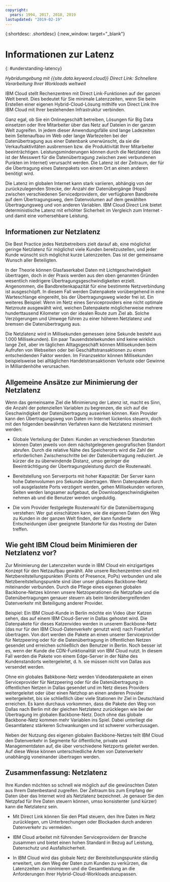 ```yaml
---
copyright:
  years: 1994, 2017, 2018, 2019
lastupdated: "2019-02-19"
---
```


{:shortdesc: .shortdesc}
{:new_window: target="_blank"}

# Informationen zur Latenz
{: #understanding-latency}

_Hybridumgebung mit {{site.data.keyword.cloud}} Direct Link: Schnellere Verarbeitung Ihrer Workloads weltweit_

IBM Cloud stellt Rechenzentren mit Direct Link-Funktionen auf der ganzen Welt bereit. Dies bedeutet für Sie minimale Latenzzeiten, wenn Sie beim Erstellen einer eigenen Hybrid-Cloud-Lösung mithilfe von Direct Link Ihre IBM Cloud mit Ihrer bestehenden Infrastruktur verbinden.

Ganz egal, ob Sie ein Onlinegeschäft betreiben, Lösungen für Big Data einsetzen oder Ihre Mitarbeiter über das Netz auf Dateien in der ganzen Welt zugreifen. In jedem dieser Anwendungsfälle sind lange Ladezeiten beim Seitenaufbau im Web oder lange Wartezeiten bei der Datenübertragung aus einer Datenbank unerwünscht, da sie die Verkaufsaktivitäten ausbremsen bzw. die Produktivität Ihrer Mitarbeiter beeinträchtigen. Leistungsminderungen können durch die Netzlatenz (das ist der Messwert für die Datenübertragung zwischen zwei verbundenen Punkten im Internet) verursacht werden. Die Latenz ist der Zeitraum, der für die Übertragung eines Datenpakets von einem Ort an einen anderen benötigt wird.

Die Latenz im globalen Internet kann stark variieren, abhängig von der zurückzulegenden Strecke, der Anzahl der Datenübergänge (Hops) zwischen verschiedenen Servicedprovidern, der verfügbaren Bandbreite auf dem Übertragungsweg, dem Datenvolumen auf dem gewählten Übertragungsweg und von anderen Variablen. IBM Cloud Direct Link bietet deterministische Latenz mit erhöhter Sicherheit im Vergleich zum Internet - und damit eine vorhersehbare Leistung.


## Informationen zur Netzlatenz

Die Best Practice jedes Netzbetreibers zielt darauf ab, eine möglichst geringe Netzlatenz für möglichst viele Kunden bereitzustellen, und jeder Kunde wünscht sich möglichst kurze Latenzzeiten. Das ist der gemeinsame Wunsch aller Beteiligten.

In der Theorie können Glasfaserkabel Daten mit Lichtgeschwindigkeit übertragen, doch in der Praxis werden aus den oben genannten Gründen wesentlich niedrigere Übertragungsgeschwindigkeiten erzielt. Angenommen, die Bandbreitenkapazität für eine bestimmte Netzverbindung ist ausgeschöpft. In diesem Fall werden Datenpakete vorübergehend in eine Warteschlange eingereiht, bis der Übertragungsweg wieder frei ist. Ein weiteres Beispiel: Wenn im Netz eines Serviceproviders eine nicht optimale Netzroute ausgewählt wird, weichen Datenpakete möglicherweise mehrere hunderttausend Kilometer von der idealen Route zum Ziel ab. Solche Verzögerungen und Umwege führen zu einer höheren Netzlatenz und bremsen die Datenübertragung aus.

Die Netzlatenz wird in Millisekunden gemessen (eine Sekunde besteht aus 1.000 Millisekunden). Ein paar Tausendstelsekunden sind keine wirklich lange Zeit, aber im täglichen Alltagsgeschäft können Millisekunden beim Aufrufen von Webseiten oder bei Geschäftstransaktionen zu einem entscheidenden Faktor werden. Im Finanzsektor können Millisekunden beispielsweise bei alltäglichen Handelstransaktionen Verluste oder Gewinne in Milliardenhöhe verursachen.

## Allgemeine Ansätze zur Minimierung der Netzlatenz

Wenn das gemeinsame Ziel die Minimierung der Latenz ist, macht es Sinn, die Anzahl der potenziellen Variablen zu begrenzen, die sich auf die Geschwindigkeit der Datenübertragung auswirken können. Kein Provider kann den Übertragungsweg von Daten im Internet lückenlos steuern, doch mit den folgenden bewährten Verfahren kann die Netzlatenz minimiert werden:

 * Globale Verteilung der Daten: Kunden an verschiedenen Standorten können Daten jeweils von dem nächstgelegenen geografischen Standort abrufen. Durch die relative Nähe des Speicherorts wird die Zahl der erforderlichen Zwischenschritte bei der Datenübertragung reduziert. Je kürzer die zu überwindende Distanz, umso geringer die Beeinträchtigung der Übertragungsleistung durch die Routenwahl.

 * Bereitstellung von Serverports mit hoher Kapazität: Der Server kann hohe Datenvolumen pro Sekunde übertragen. Wenn Datenpakete durch voll ausgelastete Ports verzögert werden, gehen Millisekunden verloren, Seiten werden langsamer aufgebaut, die Downloadgeschwindigkeiten nehmen ab und die Benutzer werden ungeduldig.

 * Die vom Provider festgelegte Routenwahl für die Datenübertragung verstehen: Wer gut einschätzen kann, wie die eigenen Daten den Weg zu Kunden in der ganzen Welt finden, der kann fundierte Entscheidungen über geeignete Standorte für das Hosting der Daten treffen.

## Wie geht IBM Cloud beim Minimieren der Netzlatenz vor?

Zur Minimierung der Latenzzeiten wurde in IBM Cloud ein einzigartiges Konzept für den Netzaufbau gewählt. Alle unsere Rechenzentren sind mit Netzbereitstellungspunkten (Points of Presence, PoPs) verbunden und alle Netzbereitstellungspunkte sind über unser globales Backbone-Netz miteinander verbunden. Durch die Pflege eines eigenen globalen Backbone-Netzes können unsere Netzoperationen die Netzpfade und die Datenübertragungen genauer steuern als beim länderübergreifenden Datenverkehr mit Beteiligung anderer Provider.
 
Beispiel: Ein IBM Cloud-Kunde in Berlin möchte ein Video über Katzen sehen, das auf einem IBM Cloud-Server in Dallas gehostet wird. Die Datenpakete für dieses Katzenvideo werden in unserem Backbone-Netz (das nur für den IBM Cloud-Datenverkehr genutzt wird) nach Frankfurt übertragen. Von dort werden die Pakete an einen unserer Serviceprovider für Netzpeering oder für die Datenübertragung in öffentlichen Netzen gesendet und erreichen schließlich den Benutzer in Berlin. Noch besser ist es, wenn der Kunde die CDN-Funktionalität von IBM Cloud nutzt. In diesem Fall werden die Pakete von einem Edge-Server in der Nähe des Kundenstandorts weitergeleitet, d. h. sie müssen nicht von Dallas aus versendet werden.

Ohne ein globales Babkbone-Netz werden Videodatenpakete an einen Serviceprovider für Netzpeering oder für die Datenübertragung in öffentlichen Netzen in Dallas gesendet und im Netz dieses Providers weitergeleitet oder über einen Netzhop an einen anderen Provider weitergeleitet, bis sie schließlich über viele Stationen ihr Ziel in Deutschland erreichen. Es kann durchaus vorkommen, dass die Pakete den Weg von Dallas nach Berlin mit der gleichen Netzlatenz zurücklegen wie bei der Übertragung im globalen Backbone-Netz. Doch ohne das globale Backbone-Netz kommen mehr Variablen ins Spiel. Dabei unterliegt die Gesamtlatenz stärkeren Schwankungen und ist schwerer vorherzusagen.

Neben der Nutzung des eigenen globalen Backbone-Netzes teilt IBM Cloud den Datenverkehr in Segmente für öffentliche, private und Managementdaten auf, die über verschiedene Netzports geleitet werden. Auf diese Weise können unterschiedliche Arten von Datenverkehr unabhängig voneinander übertragen werden.

## Zusammenfassung: Netzlatenz

Ihre Kunden möchten so schnell wie möglich auf die gewünschten Daten aus Ihrem Datenbestand zugreifen. Der Zeitraum bis zum Empfang der Daten über das Internet wird als Netzlatenz bezeichnet. Je genauer Sie den Netzpfad für Ihre Daten steuern können, umso konsistenter (und kürzer) kann die Netzlatenz sein.

* Mit Direct Link können Sie den Pfad steuern, den Ihre Daten im Netz zurücklegen, um Unterbrechungen oder Blockaden durch anderen Datenverkehr zu vermeiden.

* IBM Cloud arbeitet mit führenden Serviceprovidern der Branche zusammen und bietet einen hohen Standard in Bezug auf Leistung, Datenschutz und Ausfallsicherheit.

* In IBM Cloud wird das globale Netz der Bereitstellungspunkte ständig erweitert, um den Weg der Daten zum Kunden zu verkürzen, die Latenzzeiten zu minimieren und die Gesamtleistung an die Anforderungen Ihrer Hybrid-Cloud-Workloads anzupassen.

